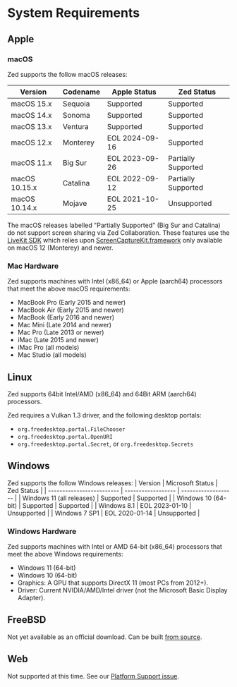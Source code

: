 # System Requirements

## Apple

### macOS

Zed supports the follow macOS releases:

| Version       | Codename | Apple Status   | Zed Status          |
| ------------- | -------- | -------------- | ------------------- |
| macOS 15.x    | Sequoia  | Supported      | Supported           |
| macOS 14.x    | Sonoma   | Supported      | Supported           |
| macOS 13.x    | Ventura  | Supported      | Supported           |
| macOS 12.x    | Monterey | EOL 2024-09-16 | Supported           |
| macOS 11.x    | Big Sur  | EOL 2023-09-26 | Partially Supported |
| macOS 10.15.x | Catalina | EOL 2022-09-12 | Partially Supported |
| macOS 10.14.x | Mojave   | EOL 2021-10-25 | Unsupported         |

The macOS releases labelled "Partially Supported" (Big Sur and Catalina) do not support screen sharing via Zed Collaboration. These features use the [LiveKit SDK](https://livekit.io) which relies upon [ScreenCaptureKit.framework](https://developer.apple.com/documentation/screencapturekit/) only available on macOS 12 (Monterey) and newer.

### Mac Hardware

Zed supports machines with Intel (x86_64) or Apple (aarch64) processors that meet the above macOS requirements:

- MacBook Pro (Early 2015 and newer)
- MacBook Air (Early 2015 and newer)
- MacBook (Early 2016 and newer)
- Mac Mini (Late 2014 and newer)
- Mac Pro (Late 2013 or newer)
- iMac (Late 2015 and newer)
- iMac Pro (all models)
- Mac Studio (all models)

## Linux

Zed supports 64bit Intel/AMD (x86_64) and 64Bit ARM (aarch64) processors.

Zed requires a Vulkan 1.3 driver, and the following desktop portals:

- `org.freedesktop.portal.FileChooser`
- `org.freedesktop.portal.OpenURI`
- `org.freedesktop.portal.Secret`, or `org.freedesktop.Secrets`

## Windows

Zed supports the follow Windows releases:
| Version                   | Microsoft Status   | Zed Status          |
| ------------------------- | ------------------ | ------------------- |
| Windows 11 (all releases) |  Supported         | Supported           |
| Windows 10 (64-bit)       |  Supported         | Supported           |
| Windows 8.1               |  EOL 2023-01-10    | Unsupported         |
| Windows 7 SP1             |  EOL 2020-01-14    | Unsupported           |

### Windows Hardware

Zed supports machines with Intel or AMD 64-bit (x86_64) processors that meet the above Windows requirements:

- Windows 11 (64-bit)
- Windows 10 (64-bit)
- Graphics: A GPU that supports DirectX 11 (most PCs from 2012+).
- Driver: Current NVIDIA/AMD/Intel driver (not the Microsoft Basic Display Adapter).

## FreeBSD

Not yet available as an official download. Can be built [from source](./development/freebsd.md).

## Web

Not supported at this time. See our [Platform Support issue](https://github.com/zed-industries/zed/issues/5391).
